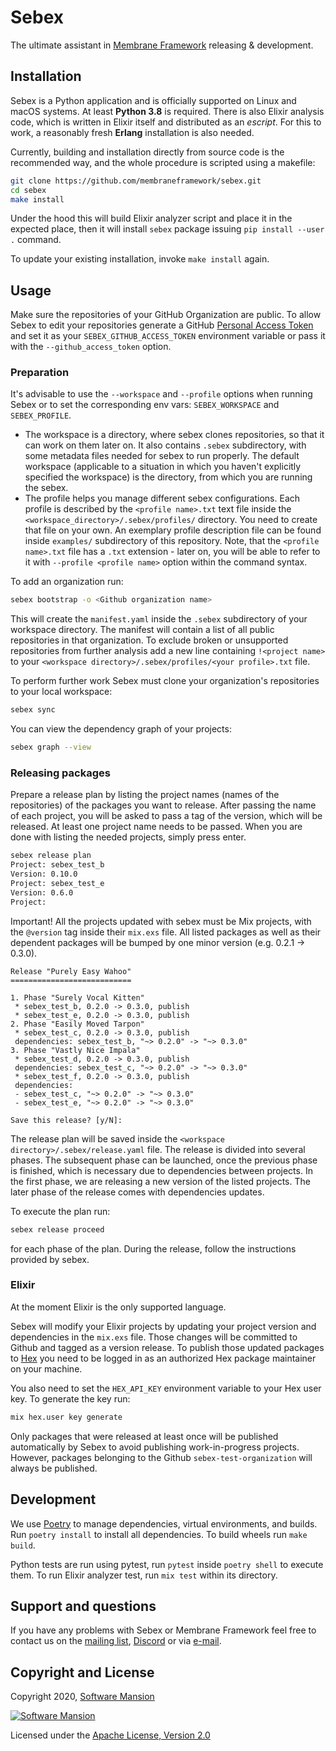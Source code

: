 # Sebex

The ultimate assistant in [Membrane Framework] releasing & development.

## Installation

Sebex is a Python application and is officially supported on Linux and macOS systems. At least **Python 3.8** is required. There is also Elixir analysis code, which is written in Elixir itself and distributed as an _escript_. For this to work, a reasonably fresh **Erlang** installation is also needed.

Currently, building and installation directly from source code is the recommended way, and the whole procedure is scripted using a makefile:

```bash
git clone https://github.com/membraneframework/sebex.git
cd sebex
make install
```

Under the hood this will build Elixir analyzer script and place it in the expected place, then it will install `sebex` package issuing `pip install --user .` command.

To update your existing installation, invoke `make install` again.

## Usage

Make sure the repositories of your GitHub Organization are public. To allow Sebex to edit your repositories generate a GitHub [Personal Access Token](https://docs.github.com/en/authentication/keeping-your-account-and-data-secure/creating-a-personal-access-token) and set it as your `SEBEX_GITHUB_ACCESS_TOKEN` environment variable or pass it with the `--github_access_token` option.

### Preparation

It's advisable to use the `--workspace` and `--profile` options when running Sebex or to set the corresponding env vars: `SEBEX_WORKSPACE` and `SEBEX_PROFILE`.
+ The workspace is a directory, where sebex clones repositories, so that it can work on them later on. It also contains `.sebex` subdirectory, with some metadata files needed for sebex to run properly. The default workspace (applicable to a situation in which you haven't explicitly specified the workspace) is the directory, from which you are running the sebex.
+ The profile helps you manage different sebex configurations. Each profile is described by the `<profile name>.txt` text file inside the `<workspace_directory>/.sebex/profiles/` directory. You need to create that file on your own. An exemplary profile description file can be found inside `examples/` subdirectory of this repository. Note, that the `<profile name>.txt` file has a `.txt` extension - later on, you will be able to refer to it with `--profile <profile name>` option within the command syntax.

To add an organization run:

```bash
sebex bootstrap -o <Github organization name>
```

This will create the `manifest.yaml` inside the `.sebex` subdirectory of your workspace directory. The manifest will contain a list of all public repositories in that organization. To exclude broken or unsupported repositories from further analysis add a new line containing `!<project name>` to your `<workspace directory>/.sebex/profiles/<your profile>.txt` file.

To perform further work Sebex must clone your organization's repositories to your local workspace:

```bash
sebex sync
```

You can view the dependency graph of your projects:

```bash
sebex graph --view
```

### Releasing packages

Prepare a release plan by listing the project names (names of the repositories) of the packages you want to release. After passing the name of each project, you will be asked to pass a tag of the version, which will be released.
At least one project name needs to be passed. When you are done with listing the needed projects, simply press enter.

```bash
sebex release plan
Project: sebex_test_b
Version: 0.10.0
Project: sebex_test_e
Version: 0.6.0
Project:
```

Important! All the projects updated with sebex must be Mix projects,  with the `@version` tag inside their `mix.exs` file.
All listed packages as well as their dependent packages will be bumped by one minor version (e.g. 0.2.1 -> 0.3.0).

```
Release "Purely Easy Wahoo"
===========================

1. Phase "Surely Vocal Kitten"
 * sebex_test_b, 0.2.0 -> 0.3.0, publish
 * sebex_test_e, 0.2.0 -> 0.3.0, publish
2. Phase "Easily Moved Tarpon"
 * sebex_test_c, 0.2.0 -> 0.3.0, publish
 dependencies: sebex_test_b, "~> 0.2.0" -> "~> 0.3.0"
3. Phase "Vastly Nice Impala"
 * sebex_test_d, 0.2.0 -> 0.3.0, publish
 dependencies: sebex_test_c, "~> 0.2.0" -> "~> 0.3.0"
 * sebex_test_f, 0.2.0 -> 0.3.0, publish
 dependencies:
 - sebex_test_c, "~> 0.2.0" -> "~> 0.3.0"
 - sebex_test_e, "~> 0.2.0" -> "~> 0.3.0"

Save this release? [y/N]:
```
The release plan will be saved inside the `<workspace directory>/.sebex/release.yaml` file.
The release is divided into several phases. The subsequent phase can be launched, once the previous phase is finished, which is necessary due to dependencies between projects.
In the first phase, we are releasing a new version of the listed projects. The later phase of the release comes with dependencies updates.

To execute the plan run:

```bash
sebex release proceed
```

for each phase of the plan. 
During the release, follow the instructions provided by sebex.

### Elixir

At the moment Elixir is the only supported language.

Sebex will modify your Elixir projects by updating your project version and dependencies in the `mix.exs` file. Those changes will be committed to Github and tagged as a version release. To publish those updated packages to [Hex](https://hex.pm/) you need to be logged in as an authorized Hex package maintainer on your machine.

You also need to set the `HEX_API_KEY` environment variable to your Hex user key. To generate the key run:

```bash
mix hex.user key generate
```

Only packages that were released at least once will be published automatically by Sebex to avoid publishing work-in-progress projects.
However, packages belonging to the Github `sebex-test-organization` will always be published.

## Development

We use [Poetry] to manage dependencies, virtual environments, and builds. Run `poetry install` to install all dependencies. To build wheels run `make build`.

Python tests are run using pytest, run `pytest` inside `poetry shell` to execute them. To run Elixir analyzer test, run `mix test` within its directory.

## Support and questions

If you have any problems with Sebex or Membrane Framework feel free to contact us on the [mailing list](https://groups.google.com/forum/#!forum/membrane-framework), [Discord](https://discord.gg/nwnfVSY) or via [e-mail](mailto:info+sebex@membraneframework.org).

## Copyright and License

Copyright 2020, [Software Mansion](https://swmansion.com/?utm_source=git&utm_medium=readme&utm_campaign=membrane)

[![Software Mansion](https://logo.swmansion.com/logo?color=white&variant=desktop&width=200&tag=membrane-github)](
https://swmansion.com/?utm_source=git&utm_medium=readme&utm_campaign=membrane)

Licensed under the [Apache License, Version 2.0](LICENSE.txt)

[Membrane Framework]: https://www.membraneframework.org/
[Poetry]: https://python-poetry.org

